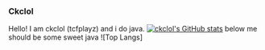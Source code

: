 ### Ckclol
Hello! I am ckclol (tcfplayz)
and i do java.
[![ckclol's GitHub stats](https://github-readme-stats.vercel.app/api?username=ckclol)](https://github.com/ckclol/github-readme-stats)
below me should be some sweet java
![Top Langs]
